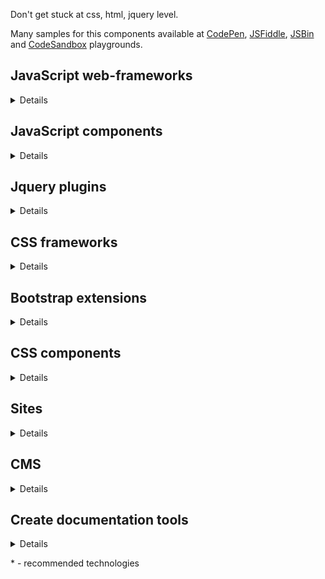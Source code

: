 Don't get stuck at css, html, jquery level.

Many samples for this components available at [CodePen](https://codepen.io/), [JSFiddle](https://jsfiddle.net/), [JSBin](https://jsbin.com) and [CodeSandbox](https://codesandbox.io/) playgrounds.

## JavaScript web-frameworks
<details>

Name | Description
-|-
[Angular](https://angular.io/) | TypeScript-based web application framework
[Backbone.js](https://backbonejs.org/) | RESTful JSON and MVP application model
[Ember](https://emberjs.com/) | Building modern web applications
[Knockout](https://knockoutjs.com/) | Implementation of the MVVM pattern with templates
[Meteor](https://www.meteor.com/) | Rapid prototyping and produces cross-platform code
[Polymer](https://www.polymer-project.org/) | Building web applications using Web Components
[Qooxdoo](http://www.qooxdoo.org/) | Ajax web application framework
[React](https://reactjs.org/)* | A JavaScript library for building user interfaces
[Vue.js](https://vuejs.org/)* | MVVM JavaScript framework 

</details>

## JavaScript components
<details>

Name | Description
-|-
[Autosize](http://www.jacklmoore.com/autosize/) | Automatically resize textarea height
[BrowserBlast](https://markgoodyear.com/2013/02/browserblast-2-relaunch/) | Warning for IE users to let them know their browser isn’t supported anymore
[C3.js](https://c3js.org/) | D3-based reusable chart library
[Chart.js](https://www.chartjs.org/) | Simple yet flexible JavaScript charting for designers & developers
[Flickity](https://flickity.metafizzy.co/) | Touch, responsive, flickable carousels
[Flip](https://pqina.nl/flip/) | Flip Countdown
[FullPageScroll](https://www.cssscript.com/cross-platform-smooth-one-page-scrolling-pure-javascript/) | Smooth one page scrolling effect
[Fuse.js](https://fusejs.io/) | Fuzzy-search library
[Glider.js](https://nickpiscitelli.github.io/Glider.js/) | Native scrolling list with paging controls
[Hammer.js](http://hammerjs.github.io/) | Triggers gesture events
[Headhesive.js](https://markgoodyear.com/labs/headhesive/) | An on-demand sticky header
[Highcharts](https://www.highcharts.com/blog/products/highcharts/) | Interactive JavaScript charts
[Lightbox](https://lokeshdhakar.com/projects/lightbox2/) | Overlay images on top of the page
[LightGallery.js](https://sachinchoolur.github.io/lightgallery.js/) | Full featured javascript lightbox gallery, No dependencies.
[PageTransitions](https://github.com/codrops/PageTransitions) | Page transition effects
[Populatr](https://markgoodyear.com/labs/populatr/) | Populate any form with pre-defined data
[Quasar](https://github.com/patrickmonteiro/quasar-audio-record) | Audio Recorder using the MediaStream Recording API
[RS Carousel](https://github.com/Redknife/rs-carousel) | Fullpage carousel
[Siema](https://pawelgrzybek.github.io/siema/) | Lightweight and simple carousel with no dependencies
[Snap.js](https://github.com/jakiestfu/Snap.js) | Draggable side menu
[Swiper](https://swiperjs.com/) | Mobile touch slider
[TinyScrollbar](https://baijs.com/tinyscrollbar/) | A crossbrowser lightweight Javascript / jQuery scrollbar
[Wheelzoom](http://www.jacklmoore.com/wheelzoom/) | Zooming IMG elements with the mousewheel/trackpad

</details>

## Jquery plugins
<details>

Name | Description
-|-
[3D Gallery Room](https://www.jqueryscript.net/demo/Image-Gallery-Room-with-3D-Rotation-Effects/index2.html) | Image Gallery Room with 3D Rotation Effects
[Age](http://ksylvest.github.io/jquery-age/) | Formats and tracks dates and times as human readable text
[BlocksIt.js](https://www.inwebson.com/demo/blocksit-js/) | Dynamic Grid Layout
[BlueimpGallery](https://blueimp.github.io/Gallery/) | Image & video gallery, carousel and lightbox
[Bootpag](http://botmonster.com/jquery-bootpag/) | Dynamic pagination
[bxSlider](https://bxslider.com/) | Content slider
[Camera](http://www.pixedelic.com/plugins/camera/) | Nice slideshow plugin
[Carousel](https://ksylvest.github.io/jquery-carousel/) | Scrolling gallery
[Colorbox](http://www.jacklmoore.com/colorbox/) | Lightbox for images/slideshow
[DropDownMenu](https://www.jqueryscript.net/menu/Stylish-Responsive-Drop-Down-Menu-Plugin-For-jQuery-flaunt.html) | Drop down menu
[FeedbackMe](http://feedback-me.appspot.com/) | Widget with a feedback form which slides from the side of the screen
[Flexisel](http://9bitstudios.github.io/flexisel/) | Responsive Carousel
[FreeTransform](https://github.com/gthmb/jquery-free-transform) | Move/rotate/scale a DOM element
[Grayscale](https://www.jqueryscript.net/demo/Grayscale-Image-Hover-Effect-with-HTML5-jQuery/) | Grayscale Image Hover Effect
[Gridly](http://ksylvest.github.io/jquery-gridly/) | Drag and drop as well as resize on a grids
[Growl](http://ksylvest.github.io/jquery-growl/) | Provide informative messages in the browser
[ImagesCompare](https://github.com/sylvaincombes/jquery-images-compare) | Comparing two images
[jCarousel](https://sorgalla.com/jcarousel/) | Riding carousels for controlling a list of items in horizontal or vertical order
[JqTime](http://dev.nim579.ru/jqTime/) | Displays time on screen
[Kwicks](http://devsmash.com/projects/kwicks) | Sliding panels
[Lighter](http://ksylvest.github.io/jquery-lighter/) | Zoomable images viewer like other light box
[LightGallery](http://sachinchoolur.github.io/lightGallery/) | A customizable, modular, responsive, lightbox gallery plugin
[LightSlider](http://sachinchoolur.github.io/lightslider/) | Lightweight responsive Content slider with carousel thumbnails navigation
[Lity](https://sorgalla.com/lity/) | Lightweight, accessible and responsive lightbox
[Marquee](https://github.com/aamirafridi/jQuery.Marquee) | Scroll the text like the old traditional marquee
[MiniColors](https://labs.abeautifulsite.net/jquery-minicolors/) | A tiny color picker
[MixItUp](https://www.jqueryscript.net/layout/jQuery-Plugin-For-Filtering-Sorting-Html-Elements-MixItUp.html) | Filtering and Sorting Html Elements
[Mosaic](https://www.jqueryscript.net/demo/jQuery-Plugin-For-Sliding-Box-with-Image-Overlay-Effect-Mosaic/) | Sliding Box with Image Overlay Effect
[MultiZoom.js](https://github.com/dynamicdriverepo/featuredimagezoomer) | Image Zoomer
[Nagging Menu](https://www.jqueryscript.net/demo/Fixed-Position-Top-Menu-Bar-with-jQuery-CSS3-nagging-menu/) | Fixed Position Top Menu Bar
[Navgoco](http://apps.komposta.net/jquery/navgoco/demo/) | Vertical multi-level slide navigation
[PageSlide](https://www.jqueryscript.net/demo/jQuery-Plugin-For-Responsive-Page-Slide-Menu-PageSlide/examples/) | Page slide menu
[Pagination.js](http://pagination.js.org/) | Customisable pagination
[ProSlider](https://github.com/TheSisb/jQuery-proSlider) | Style input[type=range]
[Quake Slider](https://www.egrappler.com/jquery-image-slider-plugin-with-cool-transition-effects/plain.htm) | Image Slider with  transition effects
[ScrollUp](https://markgoodyear.com/labs/scrollup/) | 'Scroll to top' feature
[Shapeshift](https://www.jqueryscript.net/demo/Dynamic-Drag-Drop-Grid-Layout-Plugin-shapeshift/demo/) | Dynamic Drag and Drop Grid Layout
[SimplePopup](https://www.jqueryscript.net/demo/Simple-jQuery-Plugin-for-Popup-Window/demo/) | Simple popup window
[SliderPagination](https://www.jqueryscript.net/demo/Slider-Pagination-with-jQuery-UI-Slider/) | Slider Pagination Concept with jQuery UI Slider
[Stellar.js](https://github.com/markdalgleish/stellar.js) | Parallax scrolling
[StupidTable](https://joequery.github.io/Stupid-Table-Plugin/) | Small and simple table sorter
[SyoTimer](http://syomochkin.xyz/folio/syotimer/demo.html) | Countdown on html page
[TreeTable](http://ludo.cubicphuse.nl/jquery-treetable/) | Display tree of data in table
[Waterwheel](https://bkosborne.com/jquery-waterwheel-carousel) |" Display images with a cascading ""waterwheel"" effect"
[Zoom](http://www.jacklmoore.com/zoom/) | Enlarge images on touch, click, or mouseover

</details>

## CSS frameworks
<details>

Name | Description
-|-
[Bootstrap](https://getbootstrap.com/)* | Toolkit for developing with HTML, CSS, and JS
[Bulma](https://bulma.io/)* | Free, open source CSS framework based on Flexbox
[Foundation](https://get.foundation/sites/docs/index.html)* | Includes a fully customizable, responsive grid, a large library of Sass mixins, commonly used JavaScript plugins
[Materialize](https://materializecss.com/) | Responsive front-end framework based on Material Design
[Mini.css](https://minicss.org/docs) | A minimal, responsive, style-agnostic CSS framework
[MustardUI](https://kylelogue.github.io/mustard-ui/) | A starter CSS framework that actually looks good
[Picnic](https://picnicss.com/) | Lightweight and beautiful library
[PureCss](https://purecss.io/) | A set of small, responsive CSS modules
[SemanticUI](https://semantic-ui.com/) | Component framework based around useful principles from natural language
[UIKit](https://getuikit.com/)* | A lightweight and modular front-end framework for developing fast and powerful web interfaces

</details>

## Bootstrap extensions
<details>

Name | Description
-|-
[FlatUI](http://designmodo.github.io/Flat-UI/) | Free User Interface Kit
[Froala](https://froala.com/design-blocks/) | Over 170 design blocks based on the Bootstrap Library
[MDB](https://mdbootstrap.com/) | Material Design for Bootstrap
[Shards](https://designrevision.com/demo/shards/) | UI kit with 11 extra components built on top of Bootstrap
[UX & Bootstrap](https://themes.3rdwavemedia.com/freebies/) | Freebies for developers
[BootstrapBay](https://bootstrapbay.com/themes?page=1&type=free) | Free Bootstrap Themes
[Themesberg](https://www.themesberg.com/themes) | Free and premium themes

</details>

## CSS components
<details>

Name | Description
-|-
[98.css](https://jdan.github.io/98.css/) | Building interfaces that look like Windows 98
[Animate.css](https://daneden.github.io/animate.css/) | A cross-browser library of CSS animations
[ResponsibleRetinaReadyMenu](https://tympanus.net/Tutorials/ResponsiveRetinaReadyMenu) | Responsible menu with different, size-dependent layouts

</details>

## Sites
<details>

Name | Description
-|-
[1stWebDesigner](https://1stwebdesigner.com/) | Content created by web design professionals, for web design professional
[Cheatography](https://cheatography.com/) | Free Cheat Sheets, Revision Aids and Quick References
[CSS Reference](https://cssreference.io/) | A free visual guide to CSS
[CSS Script](https://www.cssscript.com) | JavaScript and CSS / CSS3 resources for front-end developers
[jQueryScript](https://www.jqueryscript.net/) | Free jQuery Plugins and Tutorials
[MockplusBlog](https://www.mockplus.com/blog) | Designers blog
[Unsplash](https://unsplash.com/) | Beautiful, free images and photos that you can download and use for any project
[WebGradients](https://webgradients.com/) | Fresh background gradients
[Freebiesbug](https://freebiesbug.com/) | Free resources for Designers and Developers

</details>

## CMS
<details>

Name | Description
-|-
[WordPress](https://wordpress.org/)* | Open source software you can use to create a beautiful website, blog, or app
[MODX](https://modx.com/)* | The fastest, most flexible, scalable and secure, open-source CMS
  
</details>

## Create documentation tools
<details>

Name | Description
-|-
[Docusaurus](https://github.com/facebook/docusaurus) | Easy to maintain open source documentation websites
[GitBook](https://github.com/GitbookIO/gitbook) | Modern documentation format and toolchain using Git and Markdown
[Hugo](https://gohugo.io/) | Hugo is one of the most popular open-source static site generators
  
</details>


\* - recommended technologies
